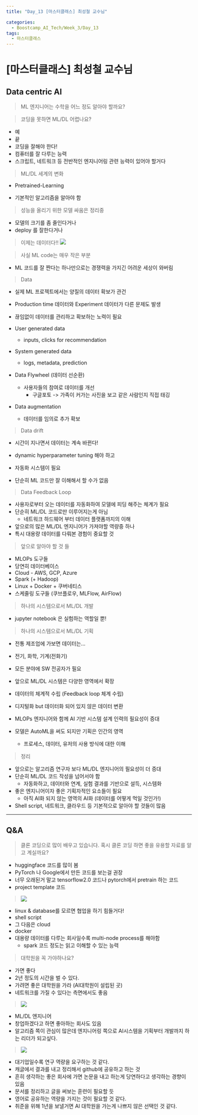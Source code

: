```yaml
---
title: "Day_13 [마스터클래스] 최성철 교수님"

categories:
  - Boostcamp_AI_Tech/Week_3/Day_13
tags:
  - 마스터클래스
---
```


# [마스터클래스] 최성철 교수님

## Data centric AI

> ML 엔지니어는 수학을 어느 정도 알아야 할까요?

> 코딩을 못하면 ML/DL 어렵나요?

- 예
- 끝
- 코딩을 잘해야 한다!
- 컴퓨터를 잘 다루는 능력
- 스크립트, 네트워크 등 전반적인 엔지니어링 관련 능력이 있어야 할거다

> ML/DL 세계의 변화

- Pretrained-Learning

- 기본적인 알고리즘을 알아야 함

> 성능을 올리기 위한 모델 싸움은 정리중

- 모델의 크기를 좀 줄인다거나
- deploy 를 잘한다거나

> 이제는 데이터다!!
    ![](./img/2021-08-19-18-17-10.png)

> 사실 ML code는 매우 작은 부분

- ML 코드를 잘 짠다는 하나만으로는 경쟁력을 가지긴 어려운 세상이 와버림

> Data

- 실제 ML 프로젝트에서는 양질의 데이터 확보가 관건
- Production time 데이터와 Experiment 데이터가 다른 문제도 발생
- 끊임없이 데이터를 관리하고 확보하는 노력이 필요

- User generated data
  - inputs, clicks for recommendation
- System generated data
  - logs, metadata, prediction
- Data Flywheel (데이터 선순환)
  - 사용자들의 참여로 데이터를 개선
    - 구글포토 -> 가족이 커가는 사진을 보고 같은 사람인지 직접 태깅
- Data augmentation
  - 데이터를 임의로 추가 확보

> Data drift 

- 시간이 지나면서 데이터는 계속 바뀐다!

- dynamic hyperparameter tuning 해야 하고
- 자동화 시스템이 필요
- 단순히 ML 코드만 잘 이해해서 할 수가 없음

> Data Feedback Loop

- 사용자로부터 오는 데이터를 자동화하여 모델에 피딩 해주는 체계가 필요
- 단순히 ML/DL 코드로만 이루어지는게 아님
  - 네트워크 하드웨어 부터 데이터 플랫폼까지의 이해
- 앞으로의 많은 ML/DL 엔지니어가 가져야할 역량중 하나
- 특시 대용량 데이터를 다뤄본 경험이 중요할 것

> 앞으로 알아야 할 것 들

- MLOPs 도구들
- 당연히 데이터베이스
- Cloud - AWS, GCP, Azure
- Spark (+ Hadoop)
- Linux + Docker + 쿠버네티스
- 스케줄링 도구들 (쿠브플로우, MLFlow, AirFlow)

> 하나의 시스템으로서 ML/DL 개발

- jupyter notebook 은 실험하는 역할일 뿐!

> 하나의 시스템으로서 ML/DL 기획

- 전통 제조업에 가보면 데이터는...
- 전기, 화학, 기계(전화기)
- 모든 분야에 SW 전공자가 필요

- 앞으로 ML/DL 시스템은 다양한 영역에서 확장
- 데이터의 체계적 수립 (Feedback loop 체계 수립)
- 디지털화 but 데이터화 되어 있지 않은 데이터 변환
- MLOPs 엔지니어와 함께 AI 기반 시스템 설계 인력의 필요성이 증대
- 모델은 AutoML을 써도 되지만 기획은 인간의 영역
  - 프로세스, 데이터, 유저의 사용 방식에 대한 이해

> 정리

- 앞으로는 알고리즘 연구자 보다 ML/DL 엔지니어의 필요성이 더 증대
- 단순히 ML/DL 코드 작성을 넘어서야 함
  - 자동화하고, 데이터와 연계, 실험 결과를 기반으로 설득, 시스템화
- 좋은 엔지니어이자 좋은 기획자적인 요소들이 필요
  - 아직 AI화 되지 않는 영역의 AI화 (데이터를 어떻게 먹일 것인가!)
- Shell script, 네트워크, 클라우드 등 기본적으로 알아야 할 것들이 많음

---
## Q&A

> 클론 코딩으로 많이 배우고 있습니다. 혹시 클론 코딩 하면 좋을 유용할 자료를 알고 계실까요?

- huggingface 코드를 많이 봄
- PyTorch 나 Google에서 만든 코드를 보는걸 권장
- 너무 오래된거 말고 tensorflow2.0 코드나 pytorch에서 pretrain 하는 코드
- project template 코드

> ![](./img/2021-08-19-18-51-11.png)

- linux & database를 모르면 협업을 하기 힘들거다!
- shell script
- 그 다음은 cloud
- docker
- 대용량 데이터를 다루는 회사일수록 multi-node process를 해야함
  - spark 코드 정도는 읽고 이해할 수 있는 능력

> 대학원을 꼭 가야하나요?

- 가면 좋다
- 2년 정도의 시간을 벌 수 있다.
- 가려면 좋은 대학원을 가라 (AI대학원이 설립된 곳)
- 네트워크를 가질 수 있다는 측면에서도 좋음

> ![](./img/2021-08-19-18-54-58.png)

- ML/DL 엔지니어
- 창업하겠다고 하면 좋아하는 회사도 있음
- 알고리즘 쪽이 관심이 많은데 엔지니어링 쪽으로 AI시스템을 기획부터 개발까지 하는 리더가 되고싶다.

> ![](./img/2021-08-19-18-57-09.png)

- 대기업일수록 연구 역량을 요구하는 것 같다.
- 캐글에서 결과를 내고 정리해서 github에 공유하고 하는 것
- 흔히 생각하는 좋은 회사에 가면 논문을 내고 하는게 당연하다고 생각하는 경향이 있음
- 문서를 정리하고 글을 써보는 훈련이 필요할 듯
- 영어로 공유하는 역량을 가지는 것이 필요할 것 같다.
- 취준을 위해 1년을 보낼거면 AI 대학원을 가는게 나쁘지 않은 선택인 것 같다.

